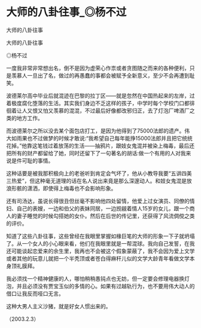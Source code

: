 # 大师的八卦往事_◎杨不过

大师的八卦往事

大师的八卦往事

◎杨不过

一度我非常非常想出名，倒不是因为虚荣心作祟或者贪图随之而来的各种便利，只是羡慕人一旦出了名，做过的再愚蠢的事都会被赋予全新意义，至少不会再遭到耻笑。

波德莱尔高中毕业后就混迹在巴黎的拉丁区——就是忽然在中国热起来的左岸，过着极度腐化堕落的生活。其实我们身边不乏这样的孩子，中学时每个学校门口都徘徊着让人又恨又怕又羡慕的混混，不过最后好像都改邪归正，去了灯泡厂啤酒厂之类的地方工作。

而波德莱尔之所以没去某个面包店打工，是因为他得到了75000法郎的遗产。伟大如雨果也不过做梦的时候才敢说:“我希望自己每年能挣15000法郎并且把它统统花掉。”他靠这笔钱过着放荡的生活——抽鸦片，跟妓女鬼混并被染上梅毒，最后还把所有的财产都留给了她，同时还留下了一句著名的胡话:做一个有用的人对我来说是件可耻的事情。

这种话要是被我那积极向上的老爸听到肯定会气坏了，他从小教导我要“五讲四美三热爱”，但这种毫无道理的话在名人说出来竟是那么深邃动人。和妓女鬼混是放浪形骸的潇洒，即使得上梅毒也不会影响形象。

还有司汤达，虽说长得很丑但丝毫不影响他四处留情，他爱上过女演员、同僚的情妇、自己的表嫂，一边和伯父的表妹同居，一边觊觎着情人15岁的女儿，跟一个商人的妻子睡觉的时候勾搭她的女仆。然后在后世的传记里，还获得了风流倜傥之类的评价。

知道了这些八卦往事，这些曾经在我眼里掌握如椽巨笔的大师的形象一下子就坍塌了。从一个女人的小心眼来看，他们在我眼里就是一帮混球。我向自己发誓，在我还可能谈起恋爱来的余生里，我再也不会被这个假象蒙蔽了，我不会因为爱上文学或者其他的玩意儿就把一个半秃顶或者苍白得麻秆儿似的文学大龄青年看做文学本身顶礼膜拜。

我必须找一个精神健康的人，哪怕稍稍愚钝点也无妨，但一定要会修理电器换灯泡，并且必须没有贾宝玉似的多情的心。如果有过越轨行为，也不要用伟大动人的借口让我反而哑口无言。

这种大男人主义沙猪，就是好女人惯出来的。

（2003.2.3）